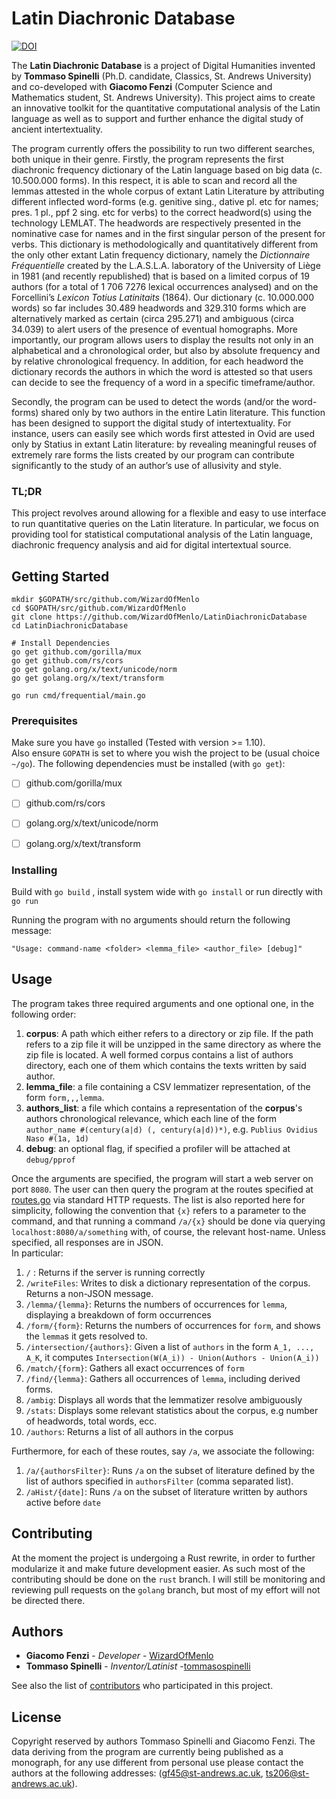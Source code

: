 
# Latin Diachronic Database
[![DOI](https://zenodo.org/badge/170006633.svg)](https://zenodo.org/badge/latestdoi/170006633)

The **Latin Diachronic Database** is a project of Digital Humanities invented by **Tommaso Spinelli** (Ph.D. candidate, Classics, St. Andrews University) and co-developed with **Giacomo Fenzi** (Computer Science and Mathematics student, St. Andrews University). This project aims to create an innovative toolkit for the quantitative computational analysis of the Latin language as well as to support and further enhance the digital study of ancient intertextuality.

The program currently offers the possibility to run two different searches, both unique in their genre. Firstly, the program represents the first diachronic frequency dictionary of the Latin language based on big data (c. 10.500.000 forms). In this respect, it is able to scan and record all the lemmas attested in the whole corpus of extant Latin Literature by attributing different inflected word-forms (e.g. genitive sing., dative pl. etc for names; pres. 1 pl., ppf 2 sing. etc for verbs) to the correct headword(s) using the technology LEMLAT. The headwords are respectively presented in the nominative case for names and in the first singular person of the present for verbs. This dictionary is methodologically and quantitatively different from the only other extant Latin frequency dictionary, namely the _Dictionnaire Fréquentielle_ created by the L.A.S.L.A. laboratory of the University of Liège in 1981 (and recently republished) that is based on a limited corpus of 19 authors (for a total of 1 706 7276 lexical occurrences analysed) and on the Forcellini’s *Lexicon Totius Latinitaits* (1864). Our dictionary (c. 10.000.000 words) so far includes 30.489 headwords and 329.310 forms which are alternatively marked as certain (circa 295.271) and ambiguous (circa 34.039) to alert users of the presence of eventual homographs. More importantly, our program allows users to display the results not only in an alphabetical and a chronological order, but also by absolute frequency and by relative chronological frequency. In addition, for each headword the dictionary records the authors in which the word is attested so that users can decide to see the frequency of a word in a specific timeframe/author.

Secondly, the program can be used to detect the words (and/or the word-forms) shared only by two authors in the entire Latin literature. This function has been designed to support the digital study of intertextuality. For instance, users can easily see which words first attested in Ovid are used only by Statius in extant Latin literature: by revealing meaningful reuses of extremely rare forms the lists created by our program can contribute significantly to the study of an author’s use of allusivity and style.
### TL;DR
This project revolves around allowing for a flexible and easy to use interface to run quantitative queries on the Latin literature. In particular, we focus on providing tool for statistical computational analysis of the Latin language, diachronic frequency analysis and aid for digital intertextual source. 

## Getting Started

``` 
mkdir $GOPATH/src/github.com/WizardOfMenlo
cd $GOPATH/src/github.com/WizardOfMenlo
git clone https://github.com/WizardOfMenlo/LatinDiachronicDatabase
cd LatinDiachronicDatabase

# Install Dependencies
go get github.com/gorilla/mux
go get github.com/rs/cors
go get golang.org/x/text/unicode/norm
go get golang.org/x/text/transform

go run cmd/frequential/main.go
```

### Prerequisites

Make sure you have ```go``` installed (Tested with version >= 1.10).  
Also ensure ```GOPATH``` is set to where you wish the project to be (usual choice ```~/go```).
The following dependencies must be installed (with ```go get```):

 - [ ] github.com/gorilla/mux
 - [ ] github.com/rs/cors
 - [ ] golang.org/x/text/unicode/norm
 - [ ] golang.org/x/text/transform


### Installing

Build with ```go build``` , install system wide with ```go install``` or run directly with ```go run```

Running the program with no arguments should return the following message:
```
"Usage: command-name <folder> <lemma_file> <author_file> [debug]"
```

## Usage
The program takes three required arguments and one optional one, in the following order: 

 1. **corpus**: A path which either refers to a directory or zip file. If the path refers to a zip file it will be unzipped in the same directory as where the zip file is located. A well formed corpus contains a list of authors directory, each one of them which contains the texts written by said author. 
 2. **lemma_file**: a file containing a CSV lemmatizer representation, of the form ```form,,,lemma```. 
 3. **authors_list**: a file which contains a representation of the **corpus**'s authors chronological relevance, which each line of the form ```author_name #(century(a|d) (, century(a|d))*)```, e.g. ```Publius Ovidius Naso #(1a, 1d)```
 4. **debug**: an optional flag, if specified a profiler will be attached at ```debug/pprof```

Once the arguments are specified, the program will start a web server on port ```8080```.
The user can then query the program at the routes specified at [routes.go](https://github.com/WizardOfMenlo/LatinDiachronicDatabase/blob/master/internal/server/routes.go) via standard HTTP requests. The list is also reported here for simplicity, following the convention that ```{x}``` refers to a parameter to the command, and that running a command ```/a/{x}``` should be done via querying ```localhost:8080/a/something``` with, of course, the relevant host-name. Unless specified, all responses are in JSON.  
In particular: 

 1. ```/``` : Returns if the server is running correctly
 2. ```/writeFiles```: Writes to disk a dictionary representation of the corpus. Returns a non-JSON message.
 3. ```/lemma/{lemma}```: Returns the numbers of occurrences for ```lemma```, displaying a breakdown of form occurrences
 4. ```/form/{form}```: Returns the numbers of occurrences for ```form```, and shows the ```lemma```s it gets resolved to.
 5. ```/intersection/{authors}```: Given a list of ```authors``` in the form ```A_1, ..., A_K```, it computes ```Intersection(W(A_i)) - Union(Authors - Union(A_i))```
 6. ```/match/{form}```: Gathers all exact occurrences of ```form``` 
 7. ```/find/{lemma}```: Gathers all occurrences of ```lemma```, including derived forms.
 8. ```/ambig```: Displays all words that the lemmatizer resolve ambiguously
 9. ```/stats```: Displays some relevant statistics about the corpus, e.g number of headwords, total words, ecc.
 10. ```/authors```: Returns a list of all authors in the corpus

Furthermore, for each of these routes, say ```/a```, we associate the following:

 1. ```/a/{authorsFilter}```: Runs ```/a``` on the subset of literature defined by the list of authors specified in ```authorsFilter``` (comma separated list). 
 2. ```/aHist/{date]```: Runs ```/a``` on the subset of literature written by authors active before ```date```

## Contributing
At the moment the project is undergoing a Rust rewrite, in order to further modularize it and make future development easier. As such most of the contributing should be done on the ```rust``` branch. I will still be monitoring and reviewing pull requests on the ```golang``` branch, but most of my effort will not be directed there. 

## Authors

* **Giacomo Fenzi** - *Developer* - [WizardOfMenlo](https://github.com/WizardOfMenlo)
*  **Tommaso Spinelli** - *Inventor/Latinist* -[tommasospinelli](https://github.com/tommasospinelli)

See also the list of [contributors](https://github.com/WizardOfMenlo/LatinDiachronicDatabase/contributors) who participated in this project.

## License

Copyright reserved by authors Tommaso Spinelli and Giacomo Fenzi. The data deriving from the program are currently being published as a monograph, for any use different from personal use please contact the authors at the following addresses: (gf45@st-andrews.ac.uk, ts206@st-andrews.ac.uk). 
